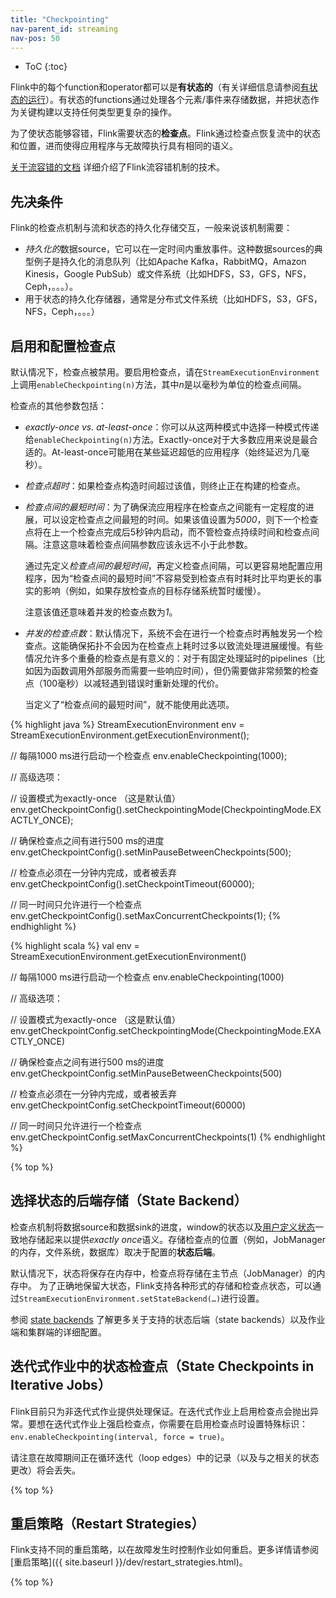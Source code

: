 ```yaml
---
title: "Checkpointing"
nav-parent_id: streaming
nav-pos: 50
---
```

<!--
Licensed to the Apache Software Foundation (ASF) under one
or more contributor license agreements.  See the NOTICE file
distributed with this work for additional information
regarding copyright ownership.  The ASF licenses this file
to you under the Apache License, Version 2.0 (the
"License"); you may not use this file except in compliance
with the License.  You may obtain a copy of the License at

  http://www.apache.org/licenses/LICENSE-2.0

Unless required by applicable law or agreed to in writing,
software distributed under the License is distributed on an
"AS IS" BASIS, WITHOUT WARRANTIES OR CONDITIONS OF ANY
KIND, either express or implied.  See the License for the
specific language governing permissions and limitations
under the License.
-->

* ToC
{:toc}

Flink中的每个function和operator都可以是**有状态的**（有关详细信息请参阅[有状态的运行](state.html)）。有状态的functions通过处理各个元素/事件来存储数据，并把状态作为关键构建以支持任何类型更复杂的操作。

为了使状态能够容错，Flink需要状态的**检查点**。Flink通过检查点恢复流中的状态和位置，进而使得应用程序与无故障执行具有相同的语义。

[关于流容错的文档](../../internals/stream_checkpointing.html) 详细介绍了Flink流容错机制的技术。


## 先决条件

Flink的检查点机制与流和状态的持久化存储交互，一般来说该机制需要：

  - *持久化的*数据source，它可以在一定时间内重放事件。这种数据sources的典型例子是持久化的消息队列（比如Apache Kafka，RabbitMQ，Amazon Kinesis，Google PubSub）或文件系统（比如HDFS，S3，GFS，NFS，Ceph，。。。）。
  - 用于状态的持久化存储器，通常是分布式文件系统（比如HDFS，S3，GFS，NFS，Ceph，。。。）


## 启用和配置检查点

默认情况下，检查点被禁用。要启用检查点，请在`StreamExecutionEnvironment`上调用`enableCheckpointing(n)`方法，其中*n*是以毫秒为单位的检查点间隔。

检查点的其他参数包括：

  - *exactly-once vs. at-least-once*：你可以从这两种模式中选择一种模式传递给`enableCheckpointing(n)`方法。Exactly-once对于大多数应用来说是最合适的。At-least-once可能用在某些延迟超低的应用程序（始终延迟为几毫秒）。

  - *检查点超时*：如果检查点构造时间超过该值，则终止正在构建的检查点。

  - *检查点间的最短时间*：为了确保流应用程序在检查点之间能有一定程度的进展，可以设定检查点之间最短的时间。如果该值设置为*5000*，则下一个检查点将在上一个检查点完成后5秒钟内启动，而不管检查点持续时间和检查点间隔。注意这意味着检查点间隔参数应该永远不小于此参数。
    
    通过先定义*检查点间的最短时间*，再定义检查点间隔，可以更容易地配置应用程序，因为“检查点间的最短时间”不容易受到检查点有时耗时比平均更长的事实的影响（例如，如果存放检查点的目标存储系统暂时缓慢）。

    注意该值还意味着并发的检查点数为*1*。

  - *并发的检查点数*：默认情况下，系统不会在进行一个检查点时再触发另一个检查点。这能确保拓扑不会因为在检查点上耗时过多以致流处理进展缓慢。有些情况允许多个重叠的检查点是有意义的：对于有固定处理延时的pipelines（比如因为函数调用外部服务而需要一些响应时间），但仍需要做非常频繁的检查点（100毫秒）以减轻遇到错误时重新处理的代价。

    当定义了“检查点间的最短时间”，就不能使用此选项。

<div class="codetabs" markdown="1">
<div data-lang="java" markdown="1">
{% highlight java %}
StreamExecutionEnvironment env = StreamExecutionEnvironment.getExecutionEnvironment();

// 每隔1000 ms进行启动一个检查点
env.enableCheckpointing(1000);

// 高级选项：

// 设置模式为exactly-once （这是默认值）
env.getCheckpointConfig().setCheckpointingMode(CheckpointingMode.EXACTLY_ONCE);

// 确保检查点之间有进行500 ms的进度
env.getCheckpointConfig().setMinPauseBetweenCheckpoints(500);

// 检查点必须在一分钟内完成，或者被丢弃
env.getCheckpointConfig().setCheckpointTimeout(60000);

// 同一时间只允许进行一个检查点
env.getCheckpointConfig().setMaxConcurrentCheckpoints(1);
{% endhighlight %}
</div>
<div data-lang="scala" markdown="1">
{% highlight scala %}
val env = StreamExecutionEnvironment.getExecutionEnvironment()

// 每隔1000 ms进行启动一个检查点
env.enableCheckpointing(1000)

// 高级选项：

// 设置模式为exactly-once （这是默认值）
env.getCheckpointConfig.setCheckpointingMode(CheckpointingMode.EXACTLY_ONCE)

// 确保检查点之间有进行500 ms的进度
env.getCheckpointConfig.setMinPauseBetweenCheckpoints(500)

// 检查点必须在一分钟内完成，或者被丢弃
env.getCheckpointConfig.setCheckpointTimeout(60000)

// 同一时间只允许进行一个检查点
env.getCheckpointConfig.setMaxConcurrentCheckpoints(1)
{% endhighlight %}
</div>
</div>

{% top %}


## 选择状态的后端存储（State Backend）

检查点机制将数据source和数据sink的进度，window的状态以及[用户定义状态](state.html)一致地存储起来以提供*exactly once*语义。存储检查点的位置（例如，JobManager的内存，文件系统，数据库）取决于配置的**状态后端**。

默认情况下，状态将保存在内存中，检查点将存储在主节点（JobManager）的内存中。 为了正确地保留大状态，Flink支持各种形式的存储和检查点状态，可以通过`StreamExecutionEnvironment.setStateBackend(…)`进行设置。

参阅 [state backends](../../ops/state_backends.html) 了解更多关于支持的状态后端（state backends）以及作业端和集群端的详细配置。


## 迭代式作业中的状态检查点（State Checkpoints in Iterative Jobs）

Flink目前只为非迭代式作业提供处理保证。在迭代式作业上启用检查点会抛出异常。要想在迭代式作业上强启检查点，你需要在启用检查点时设置特殊标识：`env.enableCheckpointing(interval, force = true)`。

请注意在故障期间正在循环迭代（loop edges）中的记录（以及与之相关的状态更改）将会丢失。

{% top %}


## 重启策略（Restart Strategies）

Flink支持不同的重启策略，以在故障发生时控制作业如何重启。更多详情请参阅 [重启策略]({{ site.baseurl }}/dev/restart_strategies.html)。

{% top %}

